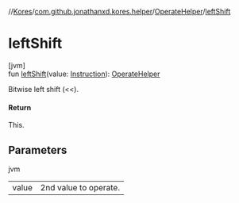 //[Kores](../../../index.md)/[com.github.jonathanxd.kores.helper](../index.md)/[OperateHelper](index.md)/[leftShift](left-shift.md)

# leftShift

[jvm]\
fun [leftShift](left-shift.md)(value: [Instruction](../../com.github.jonathanxd.kores/-instruction/index.md)): [OperateHelper](index.md)

Bitwise left shift (<<).

#### Return

This.

## Parameters

jvm

| | |
|---|---|
| value | 2nd value to operate. |
